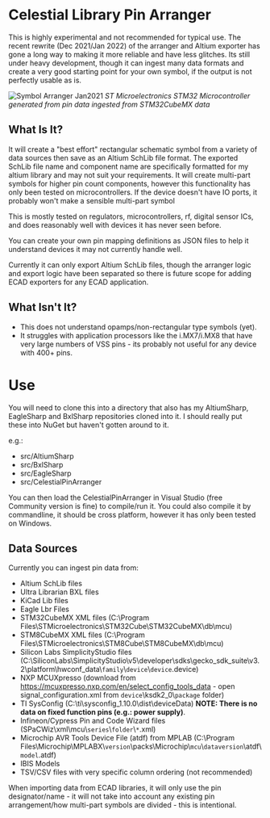 # Celestial Library Pin Arranger
 This is highly experimental and not recommended for typical use. The recent rewrite (Dec 2021/Jan 2022) of the arranger and Altium exporter has gone a long way to making it more reliable and have less glitches. Its still under heavy development, though it can ingest many data formats and create a very good starting point for your own symbol, if the output is not perfectly usable as is.
 
 ![Symbol Arranger Jan2021](https://github.com/issus/CelestialPinArranger/blob/main/github-img/pinarranger_02jan2021.jpg?raw=true)
 *ST Microelectronics STM32 Microcontroller generated from pin data ingested from STM32CubeMX data*
 
## What Is It? 
 It will create a "best effort" rectangular schematic symbol from a variety of data sources then save as an Altium SchLib file format. The exported SchLib file name and component name are specifically formatted for my altium library and may not suit your requirements. It will create multi-part symbols for higher pin count components, however this functionality has only been tested on microcontrollers. If the device doesn't have IO ports, it probably won't make a sensible multi-part symbol


This is mostly tested on regulators, microcontrollers, rf, digital sensor ICs, and does reasonably well with devices it has never seen before. 


You can create your own pin mapping definitions as JSON files to help it understand devices it may not currently handle well.


Currently it can only export Altium SchLib files, though the arranger logic and export logic have been separated so there is future scope for adding ECAD exporters for any ECAD application.


## What Isn't It? 
* This does not understand opamps/non-rectangular type symbols (yet). 
* It struggles with application processors like the i.MX7/i.MX8 that have very large numbers of VSS pins - its probably not useful for any device with 400+ pins.



# Use
 You will need to clone this into a directory that also has my AltiumSharp, EagleSharp and BxlSharp repositories cloned into it. I should really put these into NuGet but haven't gotten around to it.
 
 e.g.:
- src/AltiumSharp
- src/BxlSharp
- src/EagleSharp
- src/CelestialPinArranger


You can then load the CelestialPinArranger in Visual Studio (free Community version is fine) to compile/run it. You could also compile it by commandline, it should be cross platform, however it has only been tested on Windows.


## Data Sources
Currently you can ingest pin data from: 
* Altium SchLib files
* Ultra Librarian BXL files
* KiCad Lib files
* Eagle Lbr Files
* STM32CubeMX XML files (C:\Program Files\STMicroelectronics\STM32Cube\STM32CubeMX\db\mcu)
* STM8CubeMX XML files (C:\Program Files\STMicroelectronics\STM8Cube\STM8CubeMX\db\mcu)
* Silicon Labs SimplicityStudio files (C:\SiliconLabs\SimplicityStudio\v5\developer\sdks\gecko_sdk_suite\v3.2\platform\hwconf_data\\`family`\\`device`\\`device`.device)
* NXP MCUXpresso (download from https://mcuxpresso.nxp.com/en/select_config_tools_data - open signal_configuration.xml from `device`\ksdk2_0\\`package` folder)
* TI SysConfig (C:\ti\sysconfig_1.10.0\dist\deviceData) **NOTE: There is no data on fixed function pins (e.g.: power supply)**.
* Infineon/Cypress Pin and Code Wizard files (SPaCWiz\\xml\\mcu\\`series`\\`folder`\\`*`.xml)
* Microchip AVR Tools Device File (atdf) from MPLAB (C:\Program Files\Microchip\MPLABX\\`version`\packs\Microchip\\`mcu`\\`dataversion`\atdf\\`model`.atdf)
* IBIS Models
* TSV/CSV files with very specific column ordering (not recommended)

When importing data from ECAD libraries, it will only use the pin designator/name - it will not take into account any existing pin arrangement/how multi-part symbols are divided - this is intentional.
